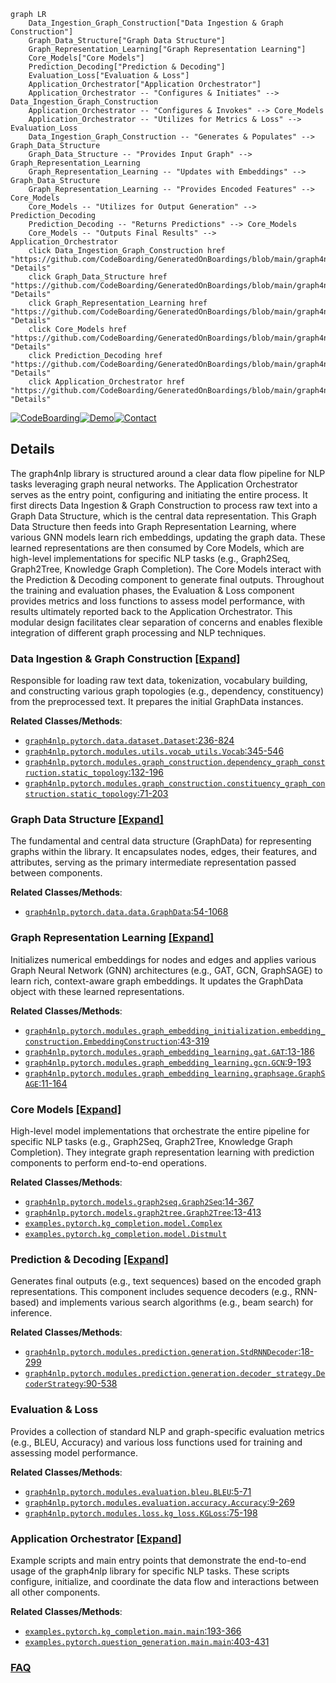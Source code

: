 ```mermaid
graph LR
    Data_Ingestion_Graph_Construction["Data Ingestion & Graph Construction"]
    Graph_Data_Structure["Graph Data Structure"]
    Graph_Representation_Learning["Graph Representation Learning"]
    Core_Models["Core Models"]
    Prediction_Decoding["Prediction & Decoding"]
    Evaluation_Loss["Evaluation & Loss"]
    Application_Orchestrator["Application Orchestrator"]
    Application_Orchestrator -- "Configures & Initiates" --> Data_Ingestion_Graph_Construction
    Application_Orchestrator -- "Configures & Invokes" --> Core_Models
    Application_Orchestrator -- "Utilizes for Metrics & Loss" --> Evaluation_Loss
    Data_Ingestion_Graph_Construction -- "Generates & Populates" --> Graph_Data_Structure
    Graph_Data_Structure -- "Provides Input Graph" --> Graph_Representation_Learning
    Graph_Representation_Learning -- "Updates with Embeddings" --> Graph_Data_Structure
    Graph_Representation_Learning -- "Provides Encoded Features" --> Core_Models
    Core_Models -- "Utilizes for Output Generation" --> Prediction_Decoding
    Prediction_Decoding -- "Returns Predictions" --> Core_Models
    Core_Models -- "Outputs Final Results" --> Application_Orchestrator
    click Data_Ingestion_Graph_Construction href "https://github.com/CodeBoarding/GeneratedOnBoardings/blob/main/graph4nlp/Data_Ingestion_Graph_Construction.md" "Details"
    click Graph_Data_Structure href "https://github.com/CodeBoarding/GeneratedOnBoardings/blob/main/graph4nlp/Graph_Data_Structure.md" "Details"
    click Graph_Representation_Learning href "https://github.com/CodeBoarding/GeneratedOnBoardings/blob/main/graph4nlp/Graph_Representation_Learning.md" "Details"
    click Core_Models href "https://github.com/CodeBoarding/GeneratedOnBoardings/blob/main/graph4nlp/Core_Models.md" "Details"
    click Prediction_Decoding href "https://github.com/CodeBoarding/GeneratedOnBoardings/blob/main/graph4nlp/Prediction_Decoding.md" "Details"
    click Application_Orchestrator href "https://github.com/CodeBoarding/GeneratedOnBoardings/blob/main/graph4nlp/Application_Orchestrator.md" "Details"
```

[![CodeBoarding](https://img.shields.io/badge/Generated%20by-CodeBoarding-9cf?style=flat-square)](https://github.com/CodeBoarding/GeneratedOnBoardings)[![Demo](https://img.shields.io/badge/Try%20our-Demo-blue?style=flat-square)](https://www.codeboarding.org/demo)[![Contact](https://img.shields.io/badge/Contact%20us%20-%20contact@codeboarding.org-lightgrey?style=flat-square)](mailto:contact@codeboarding.org)

## Details

The graph4nlp library is structured around a clear data flow pipeline for NLP tasks leveraging graph neural networks. The Application Orchestrator serves as the entry point, configuring and initiating the entire process. It first directs Data Ingestion & Graph Construction to process raw text into a Graph Data Structure, which is the central data representation. This Graph Data Structure then feeds into Graph Representation Learning, where various GNN models learn rich embeddings, updating the graph data. These learned representations are then consumed by Core Models, which are high-level implementations for specific NLP tasks (e.g., Graph2Seq, Graph2Tree, Knowledge Graph Completion). The Core Models interact with the Prediction & Decoding component to generate final outputs. Throughout the training and evaluation phases, the Evaluation & Loss component provides metrics and loss functions to assess model performance, with results ultimately reported back to the Application Orchestrator. This modular design facilitates clear separation of concerns and enables flexible integration of different graph processing and NLP techniques.

### Data Ingestion & Graph Construction [[Expand]](./Data_Ingestion_Graph_Construction.md)
Responsible for loading raw text data, tokenization, vocabulary building, and constructing various graph topologies (e.g., dependency, constituency) from the preprocessed text. It prepares the initial GraphData instances.


**Related Classes/Methods**:

- <a href="https://github.com/graph4ai/graph4nlp/blob/master/graph4nlp/pytorch/data/dataset.py#L236-L824" target="_blank" rel="noopener noreferrer">`graph4nlp.pytorch.data.dataset.Dataset`:236-824</a>
- <a href="https://github.com/graph4ai/graph4nlp/blob/master/graph4nlp/pytorch/modules/utils/vocab_utils.py#L345-L546" target="_blank" rel="noopener noreferrer">`graph4nlp.pytorch.modules.utils.vocab_utils.Vocab`:345-546</a>
- <a href="https://github.com/graph4ai/graph4nlp/blob/master/graph4nlp/pytorch/modules/graph_construction/dependency_graph_construction.py#L132-L196" target="_blank" rel="noopener noreferrer">`graph4nlp.pytorch.modules.graph_construction.dependency_graph_construction.static_topology`:132-196</a>
- <a href="https://github.com/graph4ai/graph4nlp/blob/master/graph4nlp/pytorch/modules/graph_construction/constituency_graph_construction.py#L71-L203" target="_blank" rel="noopener noreferrer">`graph4nlp.pytorch.modules.graph_construction.constituency_graph_construction.static_topology`:71-203</a>


### Graph Data Structure [[Expand]](./Graph_Data_Structure.md)
The fundamental and central data structure (GraphData) for representing graphs within the library. It encapsulates nodes, edges, their features, and attributes, serving as the primary intermediate representation passed between components.


**Related Classes/Methods**:

- <a href="https://github.com/graph4ai/graph4nlp/blob/master/graph4nlp/pytorch/data/data.py#L54-L1068" target="_blank" rel="noopener noreferrer">`graph4nlp.pytorch.data.data.GraphData`:54-1068</a>


### Graph Representation Learning [[Expand]](./Graph_Representation_Learning.md)
Initializes numerical embeddings for nodes and edges and applies various Graph Neural Network (GNN) architectures (e.g., GAT, GCN, GraphSAGE) to learn rich, context-aware graph embeddings. It updates the GraphData object with these learned representations.


**Related Classes/Methods**:

- <a href="https://github.com/graph4ai/graph4nlp/blob/master/graph4nlp/pytorch/modules/graph_embedding_initialization/embedding_construction.py#L43-L319" target="_blank" rel="noopener noreferrer">`graph4nlp.pytorch.modules.graph_embedding_initialization.embedding_construction.EmbeddingConstruction`:43-319</a>
- <a href="https://github.com/graph4ai/graph4nlp/blob/master/graph4nlp/pytorch/modules/graph_embedding_learning/gat.py#L13-L186" target="_blank" rel="noopener noreferrer">`graph4nlp.pytorch.modules.graph_embedding_learning.gat.GAT`:13-186</a>
- <a href="https://github.com/graph4ai/graph4nlp/blob/master/graph4nlp/pytorch/modules/graph_embedding_learning/gcn.py#L9-L193" target="_blank" rel="noopener noreferrer">`graph4nlp.pytorch.modules.graph_embedding_learning.gcn.GCN`:9-193</a>
- <a href="https://github.com/graph4ai/graph4nlp/blob/master/graph4nlp/pytorch/modules/graph_embedding_learning/graphsage.py#L11-L164" target="_blank" rel="noopener noreferrer">`graph4nlp.pytorch.modules.graph_embedding_learning.graphsage.GraphSAGE`:11-164</a>


### Core Models [[Expand]](./Core_Models.md)
High-level model implementations that orchestrate the entire pipeline for specific NLP tasks (e.g., Graph2Seq, Graph2Tree, Knowledge Graph Completion). They integrate graph representation learning with prediction components to perform end-to-end operations.


**Related Classes/Methods**:

- <a href="https://github.com/graph4ai/graph4nlp/blob/master/graph4nlp/pytorch/models/graph2seq.py#L14-L367" target="_blank" rel="noopener noreferrer">`graph4nlp.pytorch.models.graph2seq.Graph2Seq`:14-367</a>
- <a href="https://github.com/graph4ai/graph4nlp/blob/master/graph4nlp/pytorch/models/graph2tree.py#L13-L413" target="_blank" rel="noopener noreferrer">`graph4nlp.pytorch.models.graph2tree.Graph2Tree`:13-413</a>
- <a href="https://github.com/graph4ai/graph4nlp/blob/master/examples/pytorch/kg_completion/model.py" target="_blank" rel="noopener noreferrer">`examples.pytorch.kg_completion.model.Complex`</a>
- <a href="https://github.com/graph4ai/graph4nlp/blob/master/examples/pytorch/kg_completion/model.py" target="_blank" rel="noopener noreferrer">`examples.pytorch.kg_completion.model.Distmult`</a>


### Prediction & Decoding [[Expand]](./Prediction_Decoding.md)
Generates final outputs (e.g., text sequences) based on the encoded graph representations. This component includes sequence decoders (e.g., RNN-based) and implements various search algorithms (e.g., beam search) for inference.


**Related Classes/Methods**:

- <a href="https://github.com/graph4ai/graph4nlp/blob/master/graph4nlp/pytorch/modules/prediction/generation/StdRNNDecoder.py#L18-L299" target="_blank" rel="noopener noreferrer">`graph4nlp.pytorch.modules.prediction.generation.StdRNNDecoder`:18-299</a>
- <a href="https://github.com/graph4ai/graph4nlp/blob/master/graph4nlp/pytorch/modules/prediction/generation/decoder_strategy.py#L90-L538" target="_blank" rel="noopener noreferrer">`graph4nlp.pytorch.modules.prediction.generation.decoder_strategy.DecoderStrategy`:90-538</a>


### Evaluation & Loss
Provides a collection of standard NLP and graph-specific evaluation metrics (e.g., BLEU, Accuracy) and various loss functions used for training and assessing model performance.


**Related Classes/Methods**:

- <a href="https://github.com/graph4ai/graph4nlp/blob/master/graph4nlp/pytorch/modules/evaluation/bleu.py#L5-L71" target="_blank" rel="noopener noreferrer">`graph4nlp.pytorch.modules.evaluation.bleu.BLEU`:5-71</a>
- <a href="https://github.com/graph4ai/graph4nlp/blob/master/graph4nlp/pytorch/modules/evaluation/accuracy.py#L9-L269" target="_blank" rel="noopener noreferrer">`graph4nlp.pytorch.modules.evaluation.accuracy.Accuracy`:9-269</a>
- <a href="https://github.com/graph4ai/graph4nlp/blob/master/graph4nlp/pytorch/modules/loss/kg_loss.py#L75-L198" target="_blank" rel="noopener noreferrer">`graph4nlp.pytorch.modules.loss.kg_loss.KGLoss`:75-198</a>


### Application Orchestrator [[Expand]](./Application_Orchestrator.md)
Example scripts and main entry points that demonstrate the end-to-end usage of the graph4nlp library for specific NLP tasks. These scripts configure, initialize, and coordinate the data flow and interactions between all other components.


**Related Classes/Methods**:

- <a href="https://github.com/graph4ai/graph4nlp/blob/master/examples/pytorch/kg_completion/main.py#L193-L366" target="_blank" rel="noopener noreferrer">`examples.pytorch.kg_completion.main.main`:193-366</a>
- <a href="https://github.com/graph4ai/graph4nlp/blob/master/examples/pytorch/question_generation/main.py#L403-L431" target="_blank" rel="noopener noreferrer">`examples.pytorch.question_generation.main.main`:403-431</a>




### [FAQ](https://github.com/CodeBoarding/GeneratedOnBoardings/tree/main?tab=readme-ov-file#faq)